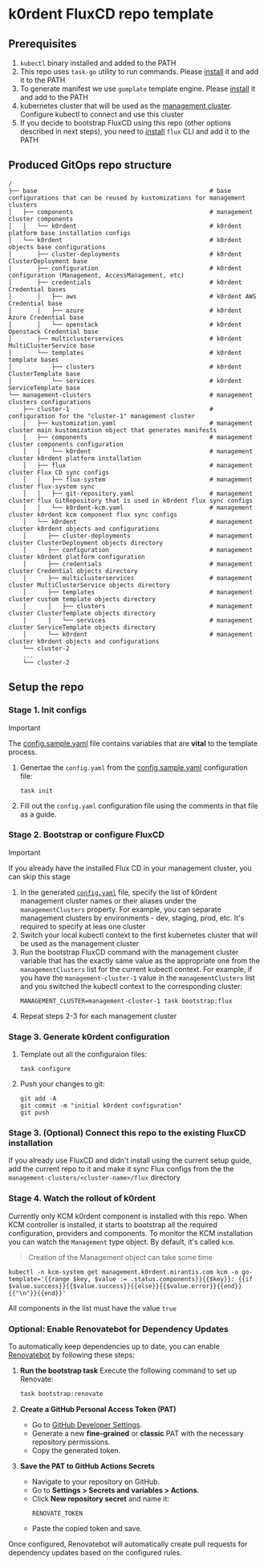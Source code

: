 # k0rdent FluxCD repo template

## Prerequisites

1. `kubectl` binary installed and added to the PATH
2. This repo uses `task-go` utility to run commands. Please [install](https://taskfile.dev/installation/) it and add it to the PATH
3. To generate manifest we use `gomplate` template engine. Please [install](https://docs.gomplate.ca/installing/) it and add to the PATH
4. kubernetes cluster that will be used as the [management cluster](https://k0rdent.github.io/docs/glossary/#management-cluster). Configure kubectl to connect and use this cluster
5. If you decide to bootstrap FluxCD using this repo (other options described in next steps), you need to [install](https://fluxcd.io/flux/installation/) `flux` CLI and add it to the PATH


## Produced GitOps repo structure

```
/
├── base                                                # base configurations that can be reused by kustomizations for management clusters
│   ├── components                                      # management cluster components
│   │   └── k0rdent                                     # k0rdent platform base installation configs
│   └── k0rdent                                         # k0rdent objects base configurations
│       ├── cluster-deployments                         # k0rdent ClusterDeployment base
│       ├── configuration                               # k0rdent configuration (Management, AccessManagement, etc)
│       ├── credentials                                 # k0rdent Credential bases
│       │   ├── aws                                     # k0rdent AWS Credential base
│       │   ├── azure                                   # k0rdent Azure Credential base
│       │   └── openstack                               # k0rdent Openstack Credential base
│       ├── multiclusterservices                        # k0rdent MultiClusterService base
│       └── templates                                   # k0rdent template bases
│           ├── clusters                                # k0rdent ClusterTemplate base
│           └── services                                # k0rdent ServiceTemplate base
└── management-clusters                                 # management clusters configurations
    ├── cluster-1                                       # configuration for the "cluster-1" management cluster
    │   ├── kustomization.yaml                          # management cluster main kustomization object that generates manifests
    │   ├── components                                  # management cluster components configuration
    │   │   └── k0rdent                                 # management cluster k0rdent platform installation
    │   ├── flux                                        # management cluster Flux CD sync configs
    │   │   ├── flux-system                             # management cluster flux-system sync
    │   │   ├── git-repository.yaml                     # management cluster flux GitRepository that is used in k0rdent flux sync configs
    │   │   └── k0rdent-kcm.yaml                        # management cluster k0rdent kcm component flux sync configs
    │   └── k0rdent                                     # management cluster k0rdent objects and configurations
    │      ├── cluster-deployments                      # management cluster ClusterDeployment objects directory
    │      ├── configuration                            # management cluster k0rdent platform configuration
    │      ├── credentials                              # management cluster Credential objects directory
    │      ├── multiclusterservices                     # management cluster MultiClusterService objects directory
    │      ├── templates                                # management cluster custom template objects directory
    │      │   ├── clusters                             # management cluster ClusterTemplate objects directory
    │      │   └── services                             # management cluster ServiceTemplate objects directory
    │      └── k0rdent                                  # management cluster k0rdent objects and configurations
    └── cluster-2                                       
    ...
    └── cluster-2                                       
```

## Setup the repo

### Stage 1. Init configs

> [!IMPORTANT]
> The [config.sample.yaml](./config.sample.yaml) file contains variables that are **vital** to the template process.

1. Genertae the `config.yaml` from the [config.sample.yaml](./config.sample.yaml) configuration file:

    ```shell
    task init
    ```

2. Fill out the `config.yaml` configuration file using the comments in that file as a guide.

### Stage 2. Bootstrap or configure FluxCD

> [!IMPORTANT]
> If you already have the installed Flux CD in your management cluster, you can skip this stage

1. In the generated [`config.yaml`](./config.yaml) file, specify the list of k0rdent management cluster names or their aliases under the `managementClusters` property. For example, you can separate management clusters by environments - dev, staging, prod, etc. It's required to specify at leas one cluster
2. Switch your local kubectl context to the first kubernetes cluster that will be used as the management cluster
3. Run the bootstrap FluxCD command with the management cluster variable that has the exactly same value as the appropriate one from the `managementClusters` list for the current kubectl context. For example, if you have the `management-cluster-1` value in the `managementClusters` list and you switched the kubectl context to the corresponding cluster:
    ```shell
    MANAGEMENT_CLUSTER=management-cluster-1 task bootstrap:flux 
    ```
4. Repeat steps 2-3 for each management cluster

### Stage 3. Generate k0rdent configuration

1. Template out all the configuraion files:

    ```shell
    task configure
    ```

2. Push your changes to git:

    ```shell
    git add -A
    git commit -m "initial k0rdent configuration"
    git push
    ```

### Stage 3. (Optional) Connect this repo to the existing FluxCD installation

If you already use FluxCD and didn't install using the current setup guide, add the current repo to it and make it sync Flux configs from the the `management-clusters/<cluster-name>/flux` directory

### Stage 4. Watch the rollout of k0rdent

Currently only KCM k0rdent component is installed with this repo. When KCM controller is installed, it starts to bootstrap all the required configuration, providers and components. To monitor the KCM installation you can watch the `Management` type object. By default, it's called `kcm`. 

> Creation of the Management object can take some time

```shell
kubectl -n kcm-system get management.k0rdent.mirantis.com kcm -o go-template='{{range $key, $value := .status.components}}{{$key}}: {{if $value.success}}{{$value.success}}{{else}}{{$value.error}}{{end}}{{"\n"}}{{end}}'
```

All components in the list must have the value `true`

### Optional: Enable Renovatebot for Dependency Updates

To automatically keep dependencies up to date, you can enable [Renovatebot](https://github.com/renovatebot/renovate) by following these steps:

1. **Run the bootstrap task**
   Execute the following command to set up Renovate:
   ```sh
   task bootstrap:renovate
   ```

2. **Create a GitHub Personal Access Token (PAT)**
   - Go to [GitHub Developer Settings](https://github.com/settings/tokens).
   - Generate a new **fine-grained** or **classic** PAT with the necessary repository permissions.
   - Copy the generated token.

3. **Save the PAT to GitHub Actions Secrets**
   - Navigate to your repository on GitHub.
   - Go to **Settings > Secrets and variables > Actions**.
   - Click **New repository secret** and name it:
     ```
     RENOVATE_TOKEN
     ```
   - Paste the copied token and save.

Once configured, Renovatebot will automatically create pull requests for dependency updates based on the configured rules.
